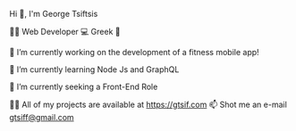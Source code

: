    Hi 👋, I'm George Tsiftsis

🚶🏻 Web Developer 💻  Greek 🌊

🔭 I’m currently working on the development of a fitness mobile app!

🌱 I’m currently learning Node Js and GraphQL

🤝 I’m currently seeking a Front-End  Role

🧑‍💻 All of my projects are available at https://gtsif.com
📫 Shot me an e-mail gtsiff@gmail.com

<!---
GeorgeTsiftsis/GeorgeTsiftsis is a ✨ special ✨ repository because its `README.md` (this file) appears on your GitHub profile.
You can click the Preview link to take a look at your changes.
--->
